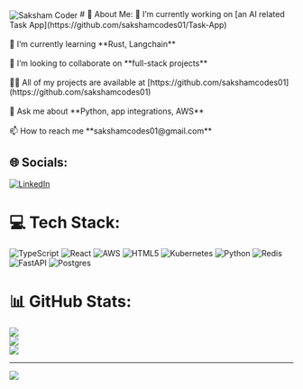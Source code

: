 <img align="center" alt="Saksham Coder" src="https://media.licdn.com/dms/image/D5616AQGq8JeMWZRH0w/profile-displaybackgroundimage-shrink_350_1400/0/1684848265845?e=1718841600&v=beta&t=KjrlnODW_t3H12viDq1fqhw-kP4G9QIbp7BrbYqJ2_w">
# 💫 About Me:
🔭 I’m currently working on [an AI related Task App](https://github.com/sakshamcodes01/Task-App)<br><br>🌱 I’m currently learning **Rust, Langchain**<br><br>👯 I’m looking to collaborate on **full-stack projects**<br><br>👨‍💻 All of my projects are available at [https://github.com/sakshamcodes01](https://github.com/sakshamcodes01)<br><br>💬 Ask me about **Python, app integrations, AWS**<br><br>📫 How to reach me **sakshamcodes01@gmail.com**


## 🌐 Socials:
[![LinkedIn](https://img.shields.io/badge/LinkedIn-%230077B5.svg?logo=linkedin&logoColor=white)](https://linkedin.com/in/saksham-arya-0096) 

# 💻 Tech Stack:
![TypeScript](https://img.shields.io/badge/typescript-%23007ACC.svg?style=for-the-badge&logo=typescript&logoColor=white) ![React](https://img.shields.io/badge/react-%2320232a.svg?style=for-the-badge&logo=react&logoColor=%2361DAFB) ![AWS](https://img.shields.io/badge/AWS-%23FF9900.svg?style=for-the-badge&logo=amazon-aws&logoColor=white) ![HTML5](https://img.shields.io/badge/html5-%23E34F26.svg?style=for-the-badge&logo=html5&logoColor=white) ![Kubernetes](https://img.shields.io/badge/kubernetes-%23326ce5.svg?style=for-the-badge&logo=kubernetes&logoColor=white) ![Python](https://img.shields.io/badge/python-3670A0?style=for-the-badge&logo=python&logoColor=ffdd54) ![Redis](https://img.shields.io/badge/redis-%23DD0031.svg?style=for-the-badge&logo=redis&logoColor=white) ![FastAPI](https://img.shields.io/badge/FastAPI-005571?style=for-the-badge&logo=fastapi) ![Postgres](https://img.shields.io/badge/postgres-%23316192.svg?style=for-the-badge&logo=postgresql&logoColor=white)
# 📊 GitHub Stats:
![](https://github-readme-stats.vercel.app/api?username=sakshamcodes01&theme=nightowl&hide_border=false&include_all_commits=false&count_private=false)<br/>
![](https://github-readme-streak-stats.herokuapp.com/?user=sakshamcodes01&theme=nightowl&hide_border=false)<br/>
![](https://github-readme-stats.vercel.app/api/top-langs/?username=sakshamcodes01&theme=nightowl&hide_border=false&include_all_commits=false&count_private=false&layout=compact)

---
[![](https://visitcount.itsvg.in/api?id=sakshamcodes01&icon=0&color=0)](https://visitcount.itsvg.in)

<!-- Proudly created with GPRM ( https://gprm.itsvg.in ) -->
